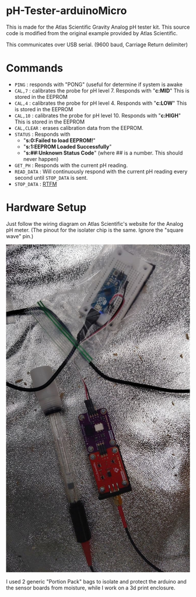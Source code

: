 # pH-Tester-arduinoMicro

This is made for the Atlas Scientific Gravity Analog pH tester kit.  This source code is modified from the original example provided by Atlas Scientific.

This communicates over USB serial. (9600 baud,  Carriage Return delimiter)

# Commands

- `PING` : responds with "PONG"  (useful for determine if system is awake
- `CAL,7` : calibrates the probe for pH level 7. Responds with "**c:MID**" This is stored in the EEPROM
- `CAL,4` : calibrates the probe for pH level 4. Responds with "**c:LOW**" This is stored in the EEPROM
- `CAL,10` : calibrates the probe for pH level 10. Responds with "**c:HIGH**" This is stored in the EEPROM
- `CAL,CLEAR` : erases calibration data from the EEPROM.
- `STATUS` : Responds with 
  - "**s:0:Failed to load EEPROM!**"
  - "**s:1:EEPROM Loaded Successfully**"
  - "**s:##:Unknown Status Code**"   (where ## is a number.   This should never happen)
- `GET_PH` : Responds with the current pH reading. 
- `READ_DATA` : Will continuously respond with the current pH reading every second until `STOP_DATA` is sent.
- `STOP_DATA` : [RTFM](https://en.wikipedia.org/wiki/RTFM)

# Hardware Setup

Just follow the wiring diagram on Atlas Scientific's website for the Analog pH meter.  (The pinout for the isolater chip is the same. Ignore the "square wave" pin.)

![probe connected to pH reader chip connected to isolater wired up to arduino micro](photo.jpg)

I used 2 generic "Portion Pack" bags to isolate and protect the arduino and the sensor boards from moisture, while I work on a 3d print enclosure.
